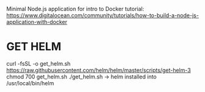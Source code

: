 Minimal Node.js application for intro to Docker tutorial: https://www.digitalocean.com/community/tutorials/how-to-build-a-node-js-application-with-docker

# GET HELM
curl -fsSL -o get_helm.sh https://raw.githubusercontent.com/helm/helm/master/scripts/get-helm-3
chmod 700 get_helm.sh
./get_helm.sh
-> helm installed into /usr/local/bin/helm